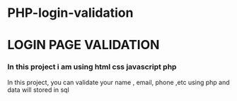 # PHP-login-validation

<h1>LOGIN PAGE VALIDATION</h1>
<h3>In this project i am using html css javascript php</h3>
<p>In this project, you can validate your name , email,  phone ,etc  using php and data will stored in sql </p>
